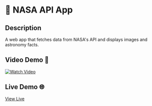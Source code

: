 <!-- PROJECT_METADATA
{
  "title": "NASA API App",
  "description": "A web app that fetches data from NASA's API and displays images and astronomy facts of the day.",
  "video": "https://github.com/FerRuizDevp/outer-space-pod-react-app/releases/download/v1.0-video/project-2.mp4",
  "link": "https://outer-space-pod-react-app.netlify.app/"
}
-->
# 🚀 NASA API App

## Description
A web app that fetches data from NASA's API and displays images and astronomy facts.

## Video Demo 🎥
[![Watch Video](https://img.youtube.com/vi/bTwF_-ll710/0.jpg)](https://youtu.be/bTwF_-ll710)

## Live Demo 🌐
[View Live](https://outer-space-pod-react-app.netlify.app/)

